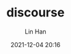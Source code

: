 ---
title: "discourse"
author: Lin Han
date: "2021-12-04 20:16"
published: false
categories:
  -
tags:
  -
---